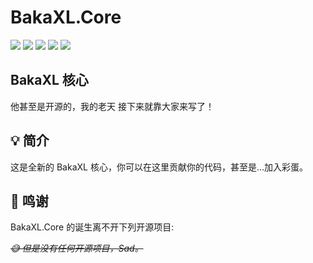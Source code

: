# BakaXL.Core

![](https://img.shields.io/github/workflow/status/BakaXL-Launcher/BakaXL.Core/Build/master?style=for-the-badge)
![](https://img.shields.io/github/issues/BakaXL-Launcher/BakaXL.Core?style=for-the-badge)
![](https://img.shields.io/github/forks/BakaXL-Launcher/BakaXL.Core?style=for-the-badge)
![](https://img.shields.io/github/stars/BakaXL-Launcher/BakaXL.Core?style=for-the-badge)
![](https://img.shields.io/badge/License-MIT-A31F34?logo=.NET&logoColor=ffffff&style=for-the-badge)

## BakaXL 核心

他甚至是开源的，我的老天
接下来就靠大家来写了！

## 💡 简介
这是全新的 BakaXL 核心，你可以在这里贡献你的代码，甚至是...加入彩蛋。

## 🙏 鸣谢
BakaXL.Core 的诞生离不开下列开源项目:

*~~:sweat_smile: 但是没有任何开源项目，Sad。~~*
